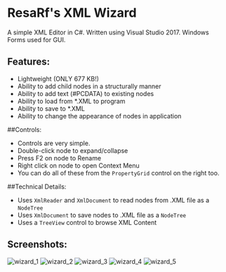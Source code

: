 # ResaRf's XML Wizard
 A simple XML Editor in C#. Written using Visual Studio 2017. Windows Forms used for 
 GUI.
 
## Features:
  * Lightweight (ONLY 677 KB!)
  * Ability to add child nodes in a structurally manner
  * Ability to add text (#PCDATA) to existing nodes
  * Ability to load from *.XML to program
  * Ability to save to *.XML
  * Ability to change the appearance of nodes in application
  
##Controls:
  * Controls are very simple.
  * Double-click node to expand/collapse
  * Press F2 on node to Rename
  * Right click on node to open Context Menu
  * You can do all of these from the `PropertyGrid` control on the right too.
    
##Technical Details:
  * Uses `XmlReader` and `XmlDocument` to read nodes from .XML file as a `NodeTree`
  * Uses `XmlDocument` to save nodes to .XML file as a `NodeTree`
  * Uses a `TreeView` control to browse XML Content
    
## Screenshots:
![wizard_1](https://user-images.githubusercontent.com/25724155/62969537-22910c80-be16-11e9-9816-c16324b0ce61.png)
![wizard_2](https://user-images.githubusercontent.com/25724155/62969582-448a8f00-be16-11e9-9dad-67080c3430fe.png)
![wizard_3](https://user-images.githubusercontent.com/25724155/62969605-5704c880-be16-11e9-83db-71f32016dbfa.png)
![wizard_4](https://user-images.githubusercontent.com/25724155/62969702-83204980-be16-11e9-81ad-ddaf2dca4eb5.png)
![wizard_5](https://user-images.githubusercontent.com/25724155/62969731-929f9280-be16-11e9-8e0a-102aa048f1d4.png)

